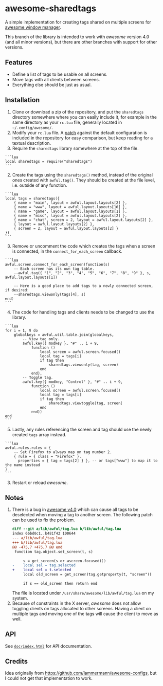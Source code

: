 awesome-sharedtags
==================

A simple implementation for creating tags shared on multiple screens for
[awesome window manager](http://awesome.naquadah.org/).

This branch of the library is intended to work with *awesome* version 4.0 (and
all minor versions), but there are other branches with support for other
versions.

Features
--------

* Define a list of tags to be usable on all screens.
* Move tags with all clients between screens.
* Everything else should be just as usual.

Installation
------------

1. Clone or download a zip of the repository, and put the `sharedtags`
   directory somewhere where you can easily include it, for example in the same
   directory as your `rc.lua` file, generally located in `~/.config/awesome/`.
2. Modify your `rc.lua` file. A [patch](rc.lua.patch) against the default
   configuration is included in the repository for easy comparison, but keep
   reading for a textual description.
  1. Require the `sharedtags` library somewhere at the top of the file.

    ```lua
    local sharedtags = require("sharedtags")
    ```
  2. Create the tags using the `sharedtags()` method, instead of the original
     ones created with `awful.tag()`. They should be created at the file level,
     i.e. outside of any function.

    ```lua
    local tags = sharedtags({
        { name = "main", layout = awful.layout.layouts[2] },
        { name = "www", layout = awful.layout.layouts[10] },
        { name = "game", layout = awful.layout.layouts[1] },
        { name = "misc", layout = awful.layout.layouts[2] },
        { name = "chat", screen = 2, layout = awful.layout.layouts[2] },
        { layout = awful.layout.layouts[2] },
        { screen = 2, layout = awful.layout.layouts[2] }
    })
    ```
  3. Remove or uncomment the code which creates the tags when a screen is
     connected, in the `connect_for_each_screen` callback.

    ```lua
    awful.screen.connect_for_each_screen(function(s)
        -- Each screen has its own tag table.
        --awful.tag({ "1", "2", "3", "4", "5", "6", "7", "8", "9" }, s, awful.layout.layouts[1])

        -- Here is a good place to add tags to a newly connected screen, if desired:
        --sharedtags.viewonly(tags[4], s)
    end)
    ```
  4. The code for handling tags and clients needs to be changed to use the
     library.

    ```lua
    for i = 1, 9 do
        globalkeys = awful.util.table.join(globalkeys,
            -- View tag only.
            awful.key({ modkey }, "#" .. i + 9,
                function ()
                    local screen = awful.screen.focused()
                    local tag = tags[i]
                    if tag then
                        sharedtags.viewonly(tag, screen)
                    end
                end),
            -- Toggle tag.
            awful.key({ modkey, "Control" }, "#" .. i + 9,
                function ()
                    local screen = awful.screen.focused()
                    local tag = tags[i]
                    if tag then
                        sharedtags.viewtoggle(tag, screen)
                    end
                end))
    end
    ```
  5. Lastly, any rules referencing the screen and tag should use the newly
     created `tags` array instead.

    ```lua
    awful.rules.rules = {
        -- Set Firefox to always map on tag number 2.
        { rule = { class = "Firefox" },
          properties = { tag = tags[2] } }, -- or tags["www"] to map it to the name instead
    }
    ```
3. Restart or reload *awesome*.

Notes
-----

1. There is a bug in [awesome v4.0](https://github.com/awesomeWM/awesome/pull/1600)
   which can cause all tags to be deselected when moving a tag to another
   screen. The following patch can be used to fix the problem.
   ```diff
   diff --git a/lib/awful/tag.lua b/lib/awful/tag.lua
   index 66bd0c1..b481f42 100644
   --- a/lib/awful/tag.lua
   +++ b/lib/awful/tag.lua
   @@ -475,7 +475,7 @@ end
    function tag.object.set_screen(t, s)
    
        s = get_screen(s or ascreen.focused())
   -    local sel = tag.selected
   +    local sel = t.selected
        local old_screen = get_screen(tag.getproperty(t, "screen"))
    
        if s == old_screen then return end
   ```
   The file is located under `/usr/share/awesome/lib/awful/tag.lua` on my
   system.
2. Because of constraints in the X server, *awesome* does not allow
   toggling clients on tags allocated to other screens. Having a client on
   multiple tags and moving one of the tags will cause the client to move as well.

API
---

See [`doc/index.html`](doc/index.html) for API documentation.

Credits
-------

Idea originally from https://github.com/lammermann/awesome-configs, but I could
not get that implementation to work.
